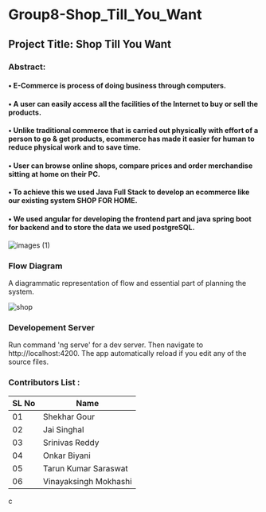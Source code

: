# Group8-Shop_Till_You_Want

## Project Title: Shop Till You Want 
### Abstract:
#### • E-Commerce is process of doing business through computers.
#### • A user can easily access all the facilities of the Internet to buy or sell the products.
#### • Unlike traditional commerce that is carried out physically with effort of a person to go & get products, ecommerce has made it easier for      human to reduce physical work and to save time.
#### • User can browse online shops, compare prices and order merchandise sitting at home on their PC.
#### • To achieve this we used Java Full Stack to develop an ecommerce like our existing system SHOP FOR HOME.
#### • We used angular for developing the frontend part and java spring boot for backend and to store the data we used postgreSQL.

![images (1)](https://user-images.githubusercontent.com/98843684/216047627-2626b0a6-54a0-42fc-8801-c3692e8526eb.jpg)

### Flow Diagram
A diagrammatic representation of  flow and essential part of planning the system.

![shop](https://user-images.githubusercontent.com/98843684/217034073-c79f34fa-0cd5-4828-9223-f64c4842bc8e.jpg)

### Developement Server
 Run command 'ng serve' for a dev server. Then navigate to http://localhost:4200. The app  automatically reload if you edit any of the source files.



### Contributors List :

|SL No| Name  |
|------|------|
|01 | Shekhar Gour | 
|02 | Jai Singhal |
|03 | Srinivas Reddy |
|04 | Onkar Biyani |
| 05| Tarun Kumar Saraswat|
|06 | Vinayaksingh Mokhashi |

c
